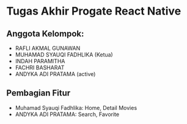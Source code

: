 # Tugas Akhir Progate React Native

## Anggota Kelompok:
- RAFLI AKMAL GUNAWAN
- MUHAMAD SYAUQI FADHLIKA (Ketua)
- INDAH PARAMITHA
- FACHRI BASHARAT
- ANDYKA ADI PRATAMA (active)

## Pembagian Fitur
- Muhamad Syauqi Fadhlika: Home, Detail Movies
- ANDYKA ADI PRATAMA: Search, Favorite